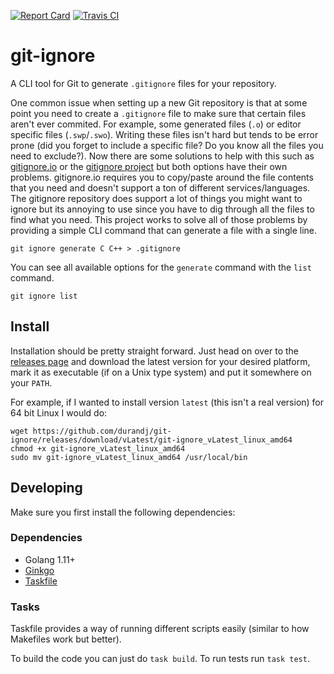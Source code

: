 [![Report Card](https://goreportcard.com/badge/github.com/durandj/git-ignore)](https://goreportcard.com/report/github.com/durandj/git-ignore)
[![Travis CI](https://travis-ci.org/durandj/git-ignore.svg?branch=master)](https://travis-ci.org/durandj/git-ignore)

# git-ignore

A CLI tool for Git to generate `.gitignore` files for your repository.

One common issue when setting up a new Git repository is that at some
point you need to create a `.gitignore` file to make sure that certain
files aren't ever commited. For example, some generated files (`.o`)
or editor specific files (`.swp`/`.swo`). Writing these files isn't
hard but tends to be error prone (did you forget to include a specific
file? Do you know all the files you need to exclude?). Now there are
some solutions to help with this such as
[gitignore.io](https://gitignore.io) or the
[gitignore project](https://github.com/github/gitignore) but both
options have their own problems. gitignore.io requires you to
copy/paste around the file contents that you need and doesn't support
a ton of different services/languages. The gitignore repository does
support a lot of things you might want to ignore but its annoying to
use since you have to dig through all the files to find what you need.
This project works to solve all of those problems by providing a
simple CLI command that can generate a file with a single line.

`git ignore generate C C++ > .gitignore`

You can see all available options for the `generate` command with the
`list` command.

`git ignore list`

## Install

Installation should be pretty straight forward. Just head on over to
the [releases page](https://github.com/durandj/git-ignore/releases)
and download the latest version for your desired platform, mark it
as executable (if on a Unix type system) and put it somewhere on your
`PATH`.

For example, if I wanted to install version `latest` (this isn't a
real version) for 64 bit Linux I would do:

```
wget https://github.com/durandj/git-ignore/releases/download/vLatest/git-ignore_vLatest_linux_amd64
chmod +x git-ignore_vLatest_linux_amd64
sudo mv git-ignore_vLatest_linux_amd64 /usr/local/bin
```

## Developing

Make sure you first install the following dependencies:

### Dependencies

 * Golang 1.11+
 * [Ginkgo](http://onsi.github.io/ginkgo/)
 * [Taskfile](https://taskfile.org)

### Tasks

Taskfile provides a way of running different scripts easily (similar
to how Makefiles work but better).

To build the code you can just do `task build`.
To run tests run `task test`.
